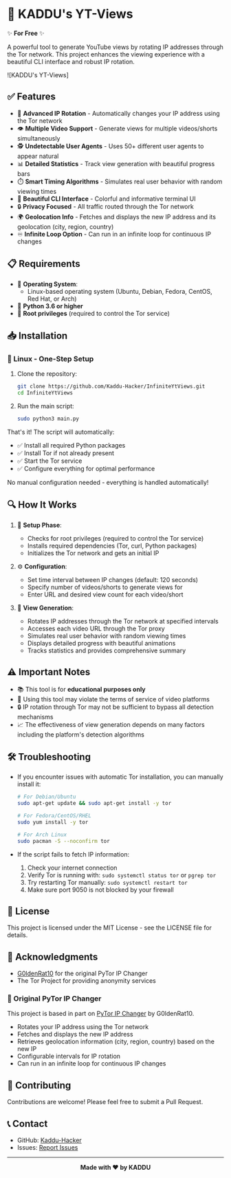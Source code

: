 # 🚀 KADDU's YT-Views

✨ **For Free** ✨

A powerful tool to generate YouTube views by rotating IP addresses through the Tor network. This project enhances the viewing experience with a beautiful CLI interface and robust IP rotation.

![KADDU's YT-Views]

## ✅ Features

- 🔄 **Advanced IP Rotation** - Automatically changes your IP address using the Tor network
- 👁️ **Multiple Video Support** - Generate views for multiple videos/shorts simultaneously
- 🕵️ **Undetectable User Agents** - Uses 50+ different user agents to appear natural
- 📊 **Detailed Statistics** - Track view generation with beautiful progress bars
- ⏱️ **Smart Timing Algorithms** - Simulates real user behavior with random viewing times
- 🎨 **Beautiful CLI Interface** - Colorful and informative terminal UI
- 🔒 **Privacy Focused** - All traffic routed through the Tor network
- 🌍 **Geolocation Info** - Fetches and displays the new IP address and its geolocation (city, region, country)
- ♾️ **Infinite Loop Option** - Can run in an infinite loop for continuous IP changes

## 📋 Requirements

- 🐧 **Operating System**:
  - Linux-based operating system (Ubuntu, Debian, Fedora, CentOS, Red Hat, or Arch)
- 🐍 **Python 3.6 or higher**
- 🔑 **Root privileges** (required to control the Tor service)

## 📥 Installation

### 🐧 Linux - One-Step Setup
1. Clone the repository:
   ```bash
   git clone https://github.com/Kaddu-Hacker/InfiniteYtViews.git
   cd InfiniteYtViews
   ```

2. Run the main script:
   ```bash
   sudo python3 main.py
   ```

That's it! The script will automatically:
- ✅ Install all required Python packages
- ✅ Install Tor if not already present
- ✅ Start the Tor service
- ✅ Configure everything for optimal performance

No manual configuration needed - everything is handled automatically!

## 🔍 How It Works

1. 🔧 **Setup Phase**:
   - Checks for root privileges (required to control the Tor service)
   - Installs required dependencies (Tor, curl, Python packages)
   - Initializes the Tor network and gets an initial IP

2. ⚙️ **Configuration**:
   - Set time interval between IP changes (default: 120 seconds)
   - Specify number of videos/shorts to generate views for
   - Enter URL and desired view count for each video/short

3. 🚀 **View Generation**:
   - Rotates IP addresses through the Tor network at specified intervals
   - Accesses each video URL through the Tor proxy
   - Simulates real user behavior with random viewing times
   - Displays detailed progress with beautiful animations
   - Tracks statistics and provides comprehensive summary

## ⚠️ Important Notes

- 📚 This tool is for **educational purposes only**
- 📜 Using this tool may violate the terms of service of video platforms
- 🔒 IP rotation through Tor may not be sufficient to bypass all detection mechanisms
- 📈 The effectiveness of view generation depends on many factors including the platform's detection algorithms

## 🛠️ Troubleshooting

- If you encounter issues with automatic Tor installation, you can manually install it:
  ```bash
  # For Debian/Ubuntu
  sudo apt-get update && sudo apt-get install -y tor
  
  # For Fedora/CentOS/RHEL
  sudo yum install -y tor
  
  # For Arch Linux
  sudo pacman -S --noconfirm tor
  ```

- If the script fails to fetch IP information:
  1. Check your internet connection
  2. Verify Tor is running with: `sudo systemctl status tor` or `pgrep tor`
  3. Try restarting Tor manually: `sudo systemctl restart tor`
  4. Make sure port 9050 is not blocked by your firewall

## 📝 License

This project is licensed under the MIT License - see the LICENSE file for details.

## 🙏 Acknowledgments

- [G0ldenRat10](https://github.com/G0ldenRat10) for the original PyTor IP Changer
- The Tor Project for providing anonymity services

### 🔗 Original PyTor IP Changer

This project is based in part on [PyTor IP Changer](https://github.com/G0ldenRat10/PyTor-IP-Changer) by G0ldenRat10.

- Rotates your IP address using the Tor network
- Fetches and displays the new IP address
- Retrieves geolocation information (city, region, country) based on the new IP
- Configurable intervals for IP rotation
- Can run in an infinite loop for continuous IP changes


## 🤝 Contributing

Contributions are welcome! Please feel free to submit a Pull Request.

## 📞 Contact

- GitHub: [Kaddu-Hacker](https://github.com/Kaddu-Hacker)
- Issues: [Report Issues](https://github.com/Kaddu-Hacker/InfiniteYtViews/issues)

---

<p align="center">
  <b>Made with ❤️ by KADDU</b>
</p>
